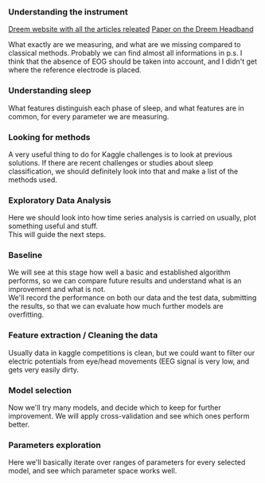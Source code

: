 ### Understanding the instrument

[Dreem website with all the articles releated](https://dreem.com/research)
[Paper on the Dreem Headband](https://www.biorxiv.org/content/10.1101/662734v1.full)

What exactly are we measuring, and what are we missing compared to classical methods. Probably we can find almost all informations in p.s. I think that the absence of EOG should be taken into account, and I didn't get where the reference electrode is placed.

### Understanding sleep

What features distinguish each phase of sleep, and what features are in common, for every parameter we are measuring.

### Looking for methods

A very useful thing to do for Kaggle challenges is to look at previous solutions. If there are recent challenges or studies about sleep classification, we should definitely look into that and make a list of the methods used.

### Exploratory Data Analysis

Here we should look into how time series analysis is carried on usually, plot something useful and stuff.  
This will guide the next steps.

### Baseline

We will see at this stage how well a basic and established algorithm performs, so we can compare future results and understand what is an improvement and what is not.  
We'll record the performance on both our data and the test data, submitting the results, so that we can evaluate how much further models are overfitting.

### Feature extraction / Cleaning the data

Usually data in kaggle competitions is clean, but we could want to filter our electric potentials from eye/head movements (EEG signal is very low, and gets very easily dirty.

### Model selection

Now we'll try many models, and decide which to keep for further improvement. We will apply cross-validation and see which ones perform better.

### Parameters exploration

Here we'll basically iterate over ranges of parameters for every selected model, and see which parameter space works well.
